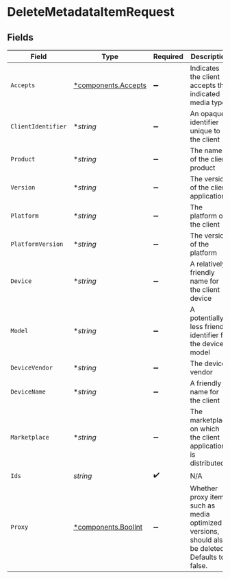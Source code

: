 # DeleteMetadataItemRequest


## Fields

| Field                                                                                              | Type                                                                                               | Required                                                                                           | Description                                                                                        | Example                                                                                            |
| -------------------------------------------------------------------------------------------------- | -------------------------------------------------------------------------------------------------- | -------------------------------------------------------------------------------------------------- | -------------------------------------------------------------------------------------------------- | -------------------------------------------------------------------------------------------------- |
| `Accepts`                                                                                          | [*components.Accepts](../../models/components/accepts.md)                                          | :heavy_minus_sign:                                                                                 | Indicates the client accepts the indicated media types                                             |                                                                                                    |
| `ClientIdentifier`                                                                                 | **string*                                                                                          | :heavy_minus_sign:                                                                                 | An opaque identifier unique to the client                                                          | abc123                                                                                             |
| `Product`                                                                                          | **string*                                                                                          | :heavy_minus_sign:                                                                                 | The name of the client product                                                                     | Plex for Roku                                                                                      |
| `Version`                                                                                          | **string*                                                                                          | :heavy_minus_sign:                                                                                 | The version of the client application                                                              | 2.4.1                                                                                              |
| `Platform`                                                                                         | **string*                                                                                          | :heavy_minus_sign:                                                                                 | The platform of the client                                                                         | Roku                                                                                               |
| `PlatformVersion`                                                                                  | **string*                                                                                          | :heavy_minus_sign:                                                                                 | The version of the platform                                                                        | 4.3 build 1057                                                                                     |
| `Device`                                                                                           | **string*                                                                                          | :heavy_minus_sign:                                                                                 | A relatively friendly name for the client device                                                   | Roku 3                                                                                             |
| `Model`                                                                                            | **string*                                                                                          | :heavy_minus_sign:                                                                                 | A potentially less friendly identifier for the device model                                        | 4200X                                                                                              |
| `DeviceVendor`                                                                                     | **string*                                                                                          | :heavy_minus_sign:                                                                                 | The device vendor                                                                                  | Roku                                                                                               |
| `DeviceName`                                                                                       | **string*                                                                                          | :heavy_minus_sign:                                                                                 | A friendly name for the client                                                                     | Living Room TV                                                                                     |
| `Marketplace`                                                                                      | **string*                                                                                          | :heavy_minus_sign:                                                                                 | The marketplace on which the client application is distributed                                     | googlePlay                                                                                         |
| `Ids`                                                                                              | *string*                                                                                           | :heavy_check_mark:                                                                                 | N/A                                                                                                |                                                                                                    |
| `Proxy`                                                                                            | [*components.BoolInt](../../models/components/boolint.md)                                          | :heavy_minus_sign:                                                                                 | Whether proxy items, such as media optimized versions, should also be deleted.  Defaults to false. | 1                                                                                                  |